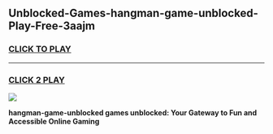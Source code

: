 
## Unblocked-Games-hangman-game-unblocked-Play-Free-3aajm
<h3>
<a href="https://premium76.site?title=hangman-game-unblocked&ref=09A">CLICK TO PLAY</a></h3>
<hr>

<h3>
<a href="https://premium76.site?title=hangman-game-unblocked&ref=09A">CLICK 2 PLAY</a>
  
</h3>

<a href="https://premium76.site?title=hangman-game-unblocked&ref=09A"><img src="https://clearcache.store/games.png"></a>


**hangman-game-unblocked games unblocked: Your Gateway to Fun and Accessible Online Gaming**
